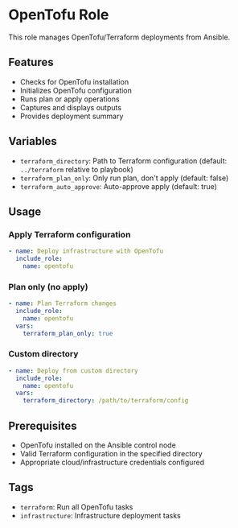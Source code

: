 # OpenTofu Role

This role manages OpenTofu/Terraform deployments from Ansible.

## Features

- Checks for OpenTofu installation
- Initializes OpenTofu configuration
- Runs plan or apply operations
- Captures and displays outputs
- Provides deployment summary

## Variables

- `terraform_directory`: Path to Terraform configuration (default: `../terraform` relative to playbook)
- `terraform_plan_only`: Only run plan, don't apply (default: false)
- `terraform_auto_approve`: Auto-approve apply (default: true)

## Usage

### Apply Terraform configuration
```yaml
- name: Deploy infrastructure with OpenTofu
  include_role:
    name: opentofu
```

### Plan only (no apply)
```yaml
- name: Plan Terraform changes
  include_role:
    name: opentofu
  vars:
    terraform_plan_only: true
```

### Custom directory
```yaml
- name: Deploy from custom directory
  include_role:
    name: opentofu
  vars:
    terraform_directory: /path/to/terraform/config
```

## Prerequisites

- OpenTofu installed on the Ansible control node
- Valid Terraform configuration in the specified directory
- Appropriate cloud/infrastructure credentials configured

## Tags

- `terraform`: Run all OpenTofu tasks
- `infrastructure`: Infrastructure deployment tasks